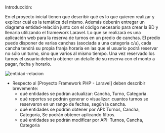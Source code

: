 Introducción:

En el proyecto inicial tienen que describir qué es lo que quieren realizar y explicar cuál es la temática del mismo. Además deberán entregar un diagrama entidad-relación junto con el código necesario para crear la BD y llenarla utilizando el framework Laravel.
Lo que se realizará es una aplicación web para la reserva de turnos en un predio de canchas. El predio puede disponer de varias canchas (asociada a una categoría c/u), cada cancha tendrá su propia franja horaria en las que el usuario podrá reservar no sólo un turno, sino que varios al mismo tiempo. Una vez reservado los turnos el usuario debería obtener un detalle de su reserva con el monto a pagar, fecha y horario.


![entidad-relacion](https://github.com/iaw-2023/TechTitans/blob/0f2574a1c1ca8dc2e6a6150f20956f0485f4f068/entidad-relacion.png)


- Respecto al [Proyecto Framework PHP - Laravel] deben describir brevemente:
    - qué entidades se podrán actualizar: Cancha, Turno, Categoría.
    - qué reportes se podrán generar o visualizar: cuantos turnos se reservaron en un rango de fechas, según la cancha.
    - qué entidades se podrán obtener por API: Turnos, Cancha, Categoría, Se podrán obtener aplicando filtros.
    - qué entidades se podrán modificar por API: Turnos, Cancha, Categoria
